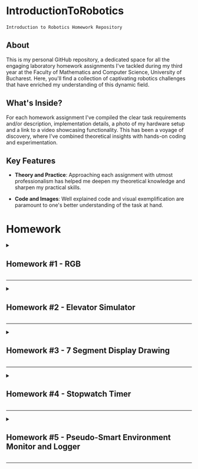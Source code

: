 # IntroductionToRobotics
    Introduction to Robotics Homework Repository

## About
This is my personal GitHub repository, a dedicated space for all the engaging laboratory homework assignments I've tackled during my third year at the Faculty of Mathematics and Computer Science, University of Bucharest. Here, you'll find a collection of captivating robotics challenges that have enriched my understanding of this dynamic field.

## What's Inside?
For each homework assignment I've compiled the clear task requirements and/or description, implementation details, a photo of my hardware setup and a link to a video showcasing functionality. This has been a voyage of discovery, where I've combined theoretical insights with hands-on coding and experimentation. 

## Key Features

- **Theory and Practice**: Approaching each assignment with utmost professionalism has helped me deepen my theoretical knowledge and sharpen my practical skills.

- **Code and Images**: Well explained code and visual exemplification are paramount to one's better understanding of the task at hand.

# Homework

<details>
<summary>

## Homework #1 - RGB

</summary><br>
This assignment focuses on controlling each channel (Red, Green, and Blue) of  an  RGB  LED  using  individual  potentiometers.

[Assignment folder](https://github.com/MariusAlexandru358/IntroductionToRobotics/tree/main/LedRGB)

### Components:
- Arduino UNO
- Breadbord
- RGB LED (1)
- Potentiometers (3)
- 330&#x2126; Resistors (3)
- Wires as needed

### Technical Task
Use a separate potentiometer for controlling each color of the RGB LED: Red, Green and Blue. The control must leverage digital electronics.

### Breakdown
This is a straightforward task. All we have to do is read the values from the potentiometers (these are analog values), map them to the 0-255 interval, and write the resulting value to the LED pin. Of course, each potentiometer corresponds to one color of the RGB LED.

### Electrical Schematic
![Electrical Circuit Scheme](https://github.com/MariusAlexandru358/IntroductionToRobotics/blob/main/LedRGB/electrical.png)

### Hardware Setup
![Setup Image](https://github.com/MariusAlexandru358/IntroductionToRobotics/blob/main/LedRGB/LedRGBsetup.jpg)

### Video showcasing functionality
<a href="https://youtu.be/jgkgB0jxtuw" target="_blank">youtube link here</a>

</details>

---

<details>
<summary>

## Homework #2 - Elevator Simulator

</summary><br>
This assignment involves simulating a 3-floor elevator control system using LEDs, buttons, and a buzzer with Arduino.

[Assignment folder](https://github.com/MariusAlexandru358/IntroductionToRobotics/tree/main/ElevatorSim)

### Components:
- Arduino UNO
- Breadbord
- Pushbuttons (At least 3 for floor calls)
- LEDs (At least 4: 3 for the floors and 1 for the elevator's operational state)
- 330&#x2126; or 220&#x2126; Resistors (4)
- Buzzer (1)
- 100&#x2126; Resistor (1)
- Wires as needed

### Technical Task
Design a control system that simulates a 3-floor elevator using the Arduino platform. Specific requirements:
- **LED Indicators:** Each of the 3 LEDs should represent one of the 3 floors. The LED corresponding to the current floor should light up.  Additionally, another LED should represent the elevator’s operational state. It should blink when the elevator is moving and remain static when stationary.
- **Buttons:** Implement 3 buttons that represent the call buttons from the 3 floors.  When pressed, the elevator should simulate movement towards the floor after a short interval (2-3 seconds).
- **Buzzer:** The buzzer should sound briefly when the elevator arrives at the desire floor (something resembling a ”cling”), when the elevator doors are closing and during movement.
- **State Change & Timers:** If the elevator is already at the desired floor, pressing the button for that floor should have no effect. Otherwise, after a button press, the elevator should ”wait for the doors to close” and then ”move” to the corresponding floor. If the elevator is in movement it should either do nothing or it should stack its decision (get to the first programmed floor, open the doors, wait, close them and then go to the next desired floor).
- **Debounce:** Implement debounce for the buttons to avoid unintentional repeated button presses.

### Breakdown
One way to implement this is by using the function millis() to get the timestamp of when a button push is confirmed by the debounce logic and then with the help of the same function we can calculate how much time has passed since that event. Let's say it takes 3 seconds for the elevator to move up a floor, then after 3000 milliseconds we simulate moving up to that floor by turning on the corresponding LED. We can apply the same logic for all the actions we must implement. 

### Electrical Schematic
![Electrical Circuit Scheme](https://github.com/MariusAlexandru358/IntroductionToRobotics/blob/main/ElevatorSim/ElevatorSimElectrical.png)

### Hardware Setup
![Setup Image](https://github.com/MariusAlexandru358/IntroductionToRobotics/blob/main/ElevatorSim/ElevatorSimSetup.jpg)

### Video showcasing functionality
<a href="https://youtu.be/h7vUpx4tfUE" target="_blank">youtube link here</a>

</details>

---

<details>
<summary>

## Homework #3 - 7 Segment Display Drawing

</summary><br>
This assignment involves using the joystick in order to control the position of the segment and ”draw” on the display. The movement between segments should be natural, meaning they should jump from the current position only to neighbors, but without passing through ”walls”.

[Assignment folder](https://github.com/MariusAlexandru358/IntroductionToRobotics/tree/main/Drawing_7SegmentDisplay)

### Components:
- Arduino UNO
- Breadbord
- 7-Segment-Display (1)
- Joystick (1)
- 330&#x2126; or 220&#x2126; Resistors (8)
- Wires as needed

### Technical Task
The initial position should be on the DP. The current position always blinks (irrespective of the fact that the segment is on or off). Use the joystick to move from one position to neighbors (see table for corresponding movement). Short pressing the button toggles the segment state from ON to OFF or from OFF to ON. Long pressing the button resets the entire display by turning all the segments OFF and moving the current position to the decimal point.

| Current segment | UP | DOWN | LEFT | RIGHT |
| --------------- | -- | ---- | ---- | ----- |
| **a**           |N/A |  g   |  f   |   b   |
| **b**           | a  |  g   |  f   |  N/A  | 
| **c**           | g  |  d   |  e   |  dp   |
| **d**           | g  | N/A  |  e   |   c   | 
| **e**           | g  |  d   | N/A  |   c   |
| **f**           | a  |  g   | N/A  |   b   | 
| **g**           | a  |  d   | N/A  |  N/A  |
| **dp**          |N/A |  N/A |  c   |  N/A  | 

### Breakdown
This assignment can be broken down into multiple simpler tasks. 
- **Input detection:** The push-button needs debouncing and to be able to also detect long pushes. For the movements on the joystick we will set thresholds it needs to pass in order to be registered.
- **Calculating the next position and moving to it**
- **Updating the blinking** of the selected LED
- **Toggling the state** of a LED or **reseting** the display and position


### Electrical Schematic
![Electrical Circuit Scheme](https://github.com/MariusAlexandru358/IntroductionToRobotics/blob/main/Drawing_7SegmentDisplay/Drawing_7SegmentDisplay_Electrical.png)

### Hardware Setup
![Setup Image](https://github.com/MariusAlexandru358/IntroductionToRobotics/blob/main/Drawing_7SegmentDisplay/Drawing_7SegmentDisplay_Setup.jpg)

### Video showcasing functionality
<a href="https://youtu.be/JfM9QyAPTl4" target="_blank">youtube link here</a>

</details>

---

<details>
<summary>

## Homework #4 - Stopwatch Timer

</summary><br>
Using the 4 digit 7 segment display and 3 buttons, implement a stopwatch timer that counts in 10ths of a second and has a save lap functionality (similar to most basic stopwatch functions on most phones).

[Assignment folder](https://github.com/MariusAlexandru358/IntroductionToRobotics/tree/main/StopwatchTimer)

### Components:
- Arduino UNO
- Breadbord
- SN74HC595N Shift Register (1)
- 4-Digit 7-Segment-Display (1)
- 330&#x2126; or 220&#x2126; Resistors (8)
- Pushbuttons (3)
- Wires as needed

### Technical Task
The starting value of the 4 digit 7-segment display should be "000.0". The buttons should have the following functionalities:
- Button 1: Start / Pause
- Button 2: Reset (if paused). Reset saved laps (if in lap viewing mode)
- Button 3: Save lap (if counting). Cycle through last saved laps (up to 4 laps)

Workflow:
1. Display shows "000.0" When pressing the **Start** button, the timer should start.
2. During the counting, each time you press the lap button, that value should be saved, up to 4 laps; pressing the 5th time should override the first saved one. Pressing the Reset button while counting should do nothing. Pressing the Pause button should stop the timer.
3. In **Pause** Mode, the Lap button shouldnt work anymore. Pressing the Reset button should reset the timer to "000.0".
4. After a reset, the Lap button should cycle through the saved lap times. Pressing it continuosly should cycle through the memory continously. Pressing the reset button while in this state should reset everything and set the timer back to "000.0".

### Breakdown
- In order to display the current time, we will cycle through the display digits and write the values for each digit to the shift register in serial mode, which will then send it to the 7-segment display. Because we can turn the LEDs on and off faster than your eyes can "see", we will creat the ilusion of a 4 digit number. Multiplexing logic is used to select which digit of the display we are writing on.
- The logic behind the buttons is relatively simple, it can be done with a few flags. Each button needs debouncing of course.
- In order to implement an extra functionality, I've decided to use a vector for the memory. The first position will always be a starting position ("000.0") from which we can start counting again, while the following positions are the memory spaces for the saved lap times. This way, we can start a timer, count one or more laps, see the data, and count again without losing the previous laps. For a practical use, we can increase the memory size (the vector size). Of course, the Reset button when pressed while in the lap viewing mode still works as intended.

### Electrical schematic
![Electrical Circuit Scheme](https://github.com/MariusAlexandru358/IntroductionToRobotics/blob/main/StopwatchTimer/StopwatchTimer_Electrical.png)

### Hardware Setup
![Setup Image](https://github.com/MariusAlexandru358/IntroductionToRobotics/blob/main/StopwatchTimer/StopwatchTimer_Setup.jpg)

### Video showcasing functionality
<a href="https://youtu.be/cyFr2RE60oo" target="_blank">youtube link here</a>

</details>

---

<details>
<summary>

## Homework #5 - Pseudo-Smart Environment Monitor and Logger

</summary><br>
The system utilizes various sensors to gather environmental data, logs this data into EEPROM, and provides both visual feedback via an RGB LED and user interaction through a Serial Menu. The project focuses on integrating sensor readings, memory management, Serial Communication and the general objective of building a menu.

[Assignment folder](https://github.com/MariusAlexandru358/IntroductionToRobotics/tree/main/PseudoSmartEnvironmentMonitorAndLogger)

### Components:
- Arduino UNO
- Breadbord
- (HC-SR04) Ultrasonic Sensor (1)
- Light-Dependent Rezistor / Photocell (1)
- RGB LED
- 330&#x2126; or 220&#x2126; Resistors (3)
- 330&#x2126; Resistor (1)
- Wires as needed

### Menu Structure
1. Sensor Settings
- Sensors Sampling Interval: prompt for a value between 1 and 10 seconds
- Ultrasonic Alert Threshold: prompt for a threshold value 
- LDR Alert Threshold: promt for a threshold value
- Back
2. Reset Logger Data: reset logged data
- Yes
- No
3. System Status:
- Current Sensor Readings: continuously print sensor readings
- Current Sensor Settings: display the sampling rate and threshold values
- Display Logged Data: display the last 10 sensor readings
- Back
4. RGB LED Control: 
- Manual Color Control: set the RGB colors manually
- LED: Toggle Automatic ON / OFF: toggle between the automatic mode (default colors) and custom mode (manually set colors)
- Back

### Breakdown
- Implement the menu and navigation
- Periodically read data from the sensors
- Set the RGB display to provide visual feedback
- Make sure all the extra menu options are implemented properly

### Electrical schematic
![Electrical Circuit Scheme](https://github.com/MariusAlexandru358/IntroductionToRobotics/blob/main/PseudoSmartEnvironmentMonitorAndLogger/PseudoSmartEnvironmentMonitorAndLoggerElectrical.png)

### Hardware Setup
![Setup Image](https://github.com/MariusAlexandru358/IntroductionToRobotics/blob/main/PseudoSmartEnvironmentMonitorAndLogger/PseudoSmartEnvironmentMonitorAndLoggerSetup.jpg)

### Video showcasing functionality
<a href="https://youtu.be/fbS9zhjPbgM" target="_blank">youtube link here</a>

</details>

---







